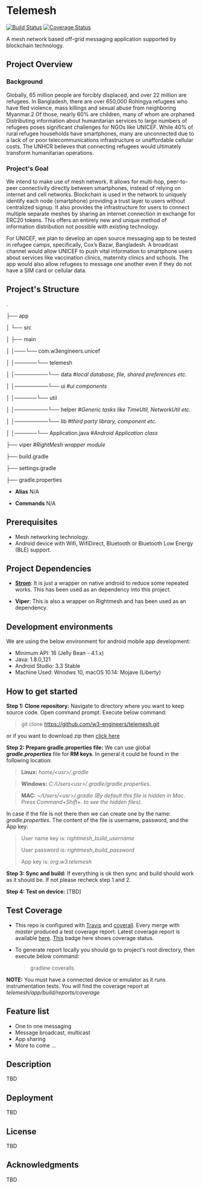 [strom]:https://www.github.com/w3-engineers/android-framework
[travis]:https://travis-ci.com/w3-engineers/
[coverall]:https://coveralls.io/github/w3-engineers/telemesh

# Telemesh

[![Build Status](https://travis-ci.com/MimoSaha/telemesh.svg?branch=master)](https://travis-ci.com/MimoSaha/telemesh)
[![Coverage Status](https://coveralls.io/repos/github/MimoSaha/telemesh/badge.svg?branch=master)](https://coveralls.io/github/MimoSaha/telemesh?branch=master)

A mesh network based off-grid messaging application supported by blockchain technology.

## Project Overview
### Background
Globally, 65 million people are forcibly displaced, and over 22 million are refugees. In Bangladesh, there are over 650,000 Rohingya refugees who have fled violence, mass killings and sexual abuse from neighboring Myanmar.2 Of those, nearly 60% are children, many of whom are orphaned Distributing information about humanitarian services to large numbers of refugees poses significant challenges for NGOs like UNICEF. While 40% of rural refugee households have smartphones, many are unconnected due to a lack of or poor telecommunications infrastructure or unaffordable cellular costs. The UNHCR believes that connecting refugees would ultimately transform humanitarian operations.

### Project's Goal
We intend to make use of mesh network. It allows for multi-hop, peer-to-peer connectivity directly between smartphones, instead of relying on internet and cell networks. Blockchain is used in the network to uniquely identify each node (smartphone) providing a trust layer to users without centralized signup. It also provides the infrastructure for users to connect multiple separate meshes by sharing an internet connection in exchange for ERC20 tokens. This offers an entirely new and unique method of information distribution not possible with existing technology.

For UNICEF, we plan to develop an open source messaging app to be tested in refugee camps, specifically, Cox’s Bazar, Bangladesh. A broadcast channel would allow UNICEF to push vital information to smartphone users about services like vaccination clinics, maternity clinics and schools. The app would also allow refugees to message one another even if they do not have a SIM card or cellular data.

## Project's Structure

.

├── app 

│   └── src 

│       ├── main

│       │───└── com.w3engineers.unicef

│       │──────└── telemesh

│       │─────────└── data 				#*local database, file, shared preferences etc.*

│       │─────────└── ui            	#*ui components*

│       │──────└── util

│       │─────────└── helper        	#*Generic tasks like TimeUtil, NetworkUtil etc.*

│       │─────────└── lib           	#*third party library, component etc.*

│       │──────└── Application.java 	#*Android Application class*

├── viper                          		#*RightMesh wrapper module*

├── build.gradle

├── settings.gradle

├── gradle.properties





* **Alias**
N/A

* **Commands**
N/A

## Prerequisites
* Mesh networking technology. 
* Android device with Wifi, WifiDirect, Bluetooth or Bluetooth Low Energy (BLE) support.

## Project Dependencies
* **[Strom][strom]**: It is just a wrapper on native android to reduce some repeated works. This has been used as an dependency into this project.

* **Viper**: This is also a wrapper on Rightmesh and has been used as an dependency.

## Development environments
We are using the below environment for android mobile app development:
* Minimum API: 16 (Jelly Bean - 4.1.x)
* Java: 1.8.0_121
* Android Studio: 3.3 Stable
* Machine Used: Wnodws 10, macOS 10.14: Mojave (Liberty)

## How to get started
**Step 1: Clone repository:**
Navigate to directory where you want to keep source code. Open command prompt. Execute below command:
> git clone https://github.com/w3-engineers/telemesh.git

or if you want to download zip then [click here](https://github.com/w3-engineers/telemesh/archive/master.zip)

**Step 2: Prepare gradle.properties file:**
We can use global **_gradle.properties_** file for **RM keys**. In general it could be found in the following location:
> **Linux:**  _home/\<usr>/.gradle_ 

> **Windows:** _C:/Users\<usr>/.gradle/gradle.properties_.

> **MAC:** _~/Users/\<usr>/.gradle (By default this file is hidden in Mac. Press Command+Shift+. to see the hidden files)._

In case if the file is not there then we can create one by the name: _gradle.properties_. The content of the file is username, password, and the App key:

> User name key is: _rightmesh_build_username_ 
> 
> User password is: _rightmesh_build_password_ 
> 
> App key is: _org.w3.telemesh_ 

**Step 3: Sync and build:**
If everything is ok then sync and build should work as it should be. If not please recheck step 1 and 2. 

**Step 4: Test on device:**
[TBD]

## Test Coverage
* This repo is configured with [Travis][travis] and [coverall][coverall]. Every merge with *master* produced a test coverage report. Latest coverage report is available [here](https://coveralls.io/github/w3-engineers/telemesh?branch=master). [This](#Telemesh) badge here shows coverage status.

* To generate report locally you should go to project's root directory, then execute below command:
    > gradlew coveralls

**NOTE:** You must have a connected device or emulator as it runs instrumentation tests. You will find the coverage report at *telemesh/app/build/reports/coverage*

## Feature list
* One to one messaging
* Message broadcast, multicast
* App sharing
* More to come ...

## Description
TBD

## Deployment

TBD

## License

TBD

## Acknowledgments

TBD
